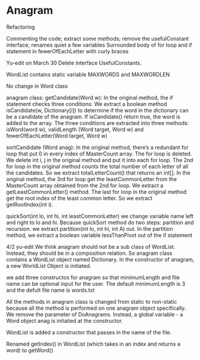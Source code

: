 # Anagram
Refactoring

Commenting the code; extract some methods; remove the usefulConstant interface; renames quiet a few variables
Surrounded body of for loop and if statement in fewerOfEachLetter with curly braces

Yu-edit on March 30
Delete interface UsefulConstants. 

WordList contains static variable MAXWORDS and MAXWORDLEN

No change in Word class

anagram class: 
getCandidate(Word w): In the original method, the if statement checks three conditions. We extract a boolean method isCandidate(w, Dictionary[i]) to determine if the word in the dictionary can be a candidate of the anagram. If isCandidate() return true, the word is added to the array. The three conditions are extracted into three methods: isWord(word w), validLength (Word target, Word w) and fewerOfEachLetter(Word target, Word w)

sortCandidate (Word anag): 
In the original method, there’s a redundant for loop that put 0 in every index of MasterCount array. The for loop is deleted.
We delete int i, j in the original method and put it into each for loop. 
The 2nd for loop in the original method counts the total number of each letter of all the candidates. So we extract totalLetterCount() that returns an int[]. 
In the original method, the 3rd for loop get the leastCommonLetter from the MasterCount array obtained from the 2nd for loop. We extract a getLeastCommonLetter() method.
The last for loop in the original method get the root index of the least common letter. So we extract getRootIndex(int i).

quickSort(int lo, int hi, int leastCommonLetter)
we change variable name left and right to lo and hi. Because quickSort method do two steps: partition and recursion. we extract partition(int lo, int hi, int A) out. 
In the partition method, we extract a boolean variable lessThanPivot out of the if statement

4/2 yu-edit
We think anagram should not be a sub class of WordList. Instead, they should be in a composition relation. So anagram class contains a WordList object named Dictionary. In the constructor of anagram, a new WorldList Object is initiated. 

we add three constructos for anagram so that minimumLength and file name can be optional input for the user. The default minimumLength is 3 and the defult file name is words.txt

All the methods in anagram class is changed from static to non-static because all the method is performed on one anagram object specifically. We remove the parameter of DoAnagrams. Instead, a global variable - a Word object anag is initaited at the constructor. 

WordList is added a constructor that passes in the name of the file.

Renamed getIndex() in WordList (which takes in an index and returns a word) to getWord()


